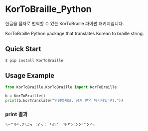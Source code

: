 # KorToBraille_Python

한글을 점자로 번역할 수 있는 KorToBraille 파이썬 패키지입니다.

KorToBraille Python package that translates Korean to braille string.

## Quick Start

```shell
$ pip install KorToBraille
```

## Usage Example

```python
from KorToBraille.KorToBraille import KorToBraille

b = KorToBraille()
print(b.korTranslate("안녕하세요. 점자 번역 패키지입니다."))
```

### print 결과

```python
⠣⠒⠉⠻⠚⠠⠝⠣⠬⠲⠀⠨⠎⠢⠨⠀⠘⠾⠱⠁⠀⠙⠗⠋⠕⠨⠕⠕⠃⠉⠕⠊⠲⠀
```
